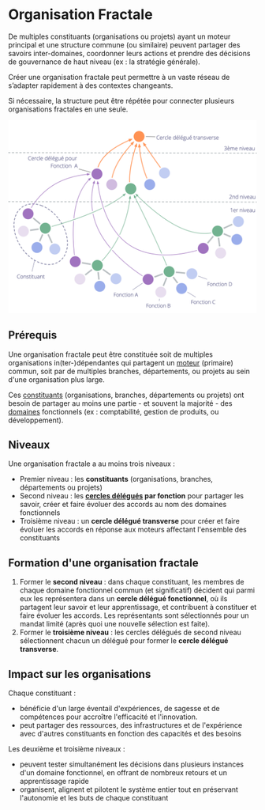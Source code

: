 # Organisation Fractale

<summary>
De multiples constituants (organisations ou projets) ayant un moteur principal et une structure commune (ou similaire) peuvent partager des savoirs inter-domaines, coordonner leurs actions et prendre des décisions de gouvernance de haut niveau (ex : la stratégie générale).
</summary>

Créer une organisation fractale peut permettre à un vaste réseau de s’adapter rapidement à des contextes changeants.

Si nécessaire, la structure peut être répétée pour connecter plusieurs organisations fractales en une seule.

![Organisation Fractale](img/structural-patterns/fractal-organization.png)

## Prérequis

Une organisation fractale peut être constituée soit de multiples organisations in(ter-)dépendantes qui partagent un [moteur](glossary:organizational-driver) (primaire) commun, soit par de multiples branches, départements, ou projets au sein d'une organisation plus large.

Ces [constituants](glossary:constituent) (organisations, branches, départements ou projets) ont besoin de partager au moins une partie - et souvent la majorité - des [domaines](glossary:domain) fonctionnels (ex : comptabilité, gestion de produits, ou développement).

## Niveaux

Une organisation fractale a au moins trois niveaux :

- Premier niveau : les **constituants** (organisations, branches, départements ou projets)
- Second niveau : les **[cercles délégués](section:delegate-circle) par fonction** pour partager les savoir, créer et faire évoluer des accords au nom des domaines fonctionnels
- Troisième niveau : un **cercle délégué transverse** pour créer et faire évoluer les accords en réponse aux moteurs affectant l'ensemble des constituants

## Formation d'une organisation fractale

1. Former le **second niveau** : dans chaque constituant, les membres de chaque domaine fonctionnel commun (et significatif) décident qui parmi eux les représentera dans un **cercle délégué fonctionnel**, où ils partagent leur savoir et leur apprentissage, et contribuent à constituer et faire évoluer les accords. Les représentants sont sélectionnés pour un mandat limité (après quoi une nouvelle sélection est faite).
2. Former le **troisième niveau** : les cercles délégués de second niveau sélectionnent chacun un délégué pour former le **cercle délégué transverse**.

## Impact sur les organisations

Chaque constituant :

- bénéficie d'un large éventail d'expériences, de sagesse et de compétences pour accroître l'efficacité et l'innovation.
- peut partager des ressources, des infrastructures et de l'expérience avec d'autres constituants en fonction des capacités et des besoins

Les deuxième et troisième niveaux :

- peuvent tester simultanément les décisions dans plusieurs instances d'un domaine fonctionnel, en offrant de nombreux retours et un apprentissage rapide
- organisent, alignent et pilotent le système entier tout en préservant l'autonomie et les buts de chaque constituant
